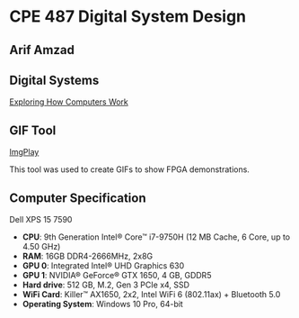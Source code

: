 # CPE 487 Digital System Design
## Arif Amzad
## Digital Systems
[Exploring How Computers Work](https://youtu.be/QZwneRb-zqA)
## GIF Tool
[ImgPlay](https://imgplay.net/index.html)

This tool was used to create GIFs to show FPGA demonstrations.
## Computer Specification
Dell XPS 15 7590
* **CPU**: 9th Generation Intel® Core™ i7-9750H (12 MB Cache, 6 Core, up to 4.50 GHz)
* **RAM**: 16GB DDR4-2666MHz, 2x8G 
* **GPU 0**: Integrated Intel® UHD Graphics 630
* **GPU 1**: NVIDIA® GeForce® GTX 1650, 4 GB, GDDR5
* **Hard drive**: 512 GB, M.2, Gen 3 PCIe x4, SSD
* **WiFi Card**: Killer™ AX1650, 2x2, Intel WiFi 6 (802.11ax) + Bluetooth 5.0
* **Operating System**: Windows 10 Pro, 64-bit

